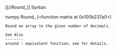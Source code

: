 [[//Round_]]
Syntax:

  numpy Round_ [<function matrix at 0x100b237a0>]


    Round an array to the given number of decimals.

    See Also
    --------
    around : equivalent function; see for details.
    